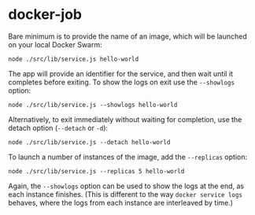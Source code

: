 # docker-job

Bare minimum is to provide the name of an image, which will be launched on your local Docker Swarm:

```shell
node ./src/lib/service.js hello-world
```

The app will provide an identifier for the service, and then wait until it completes before exiting. To show the logs on exit use the `--showlogs` option:

```shell
node ./src/lib/service.js --showlogs hello-world
```

Alternatively, to exit immediately without waiting for completion, use the detach option (`--detach` or `-d`):

```shell
node ./src/lib/service.js --detach hello-world
```

To launch a number of instances of the image, add the `--replicas` option:

```shell
node ./src/lib/service.js --replicas 5 hello-world
```

Again, the `--showlogs` option can be used to show the logs at the end, as each instance finishes. (This is different to the way `docker service logs` behaves, where the logs from each instance are interleaved by time.)
